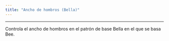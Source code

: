 ```yaml
---
title: "Ancho de hombros (Bella)"
---
```


***

Controla el ancho de hombros en el patrón de base Bella en el que se basa Bee.




